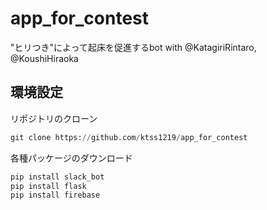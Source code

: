# app_for_contest
"ヒリつき"によって起床を促進するbot
with @KatagiriRintaro, @KoushiHiraoka

## 環境設定
リポジトリのクローン
```python
git clone https://github.com/ktss1219/app_for_contest
```
各種パッケージのダウンロード

```python
pip install slack_bot
pip install flask
pip install firebase
```
